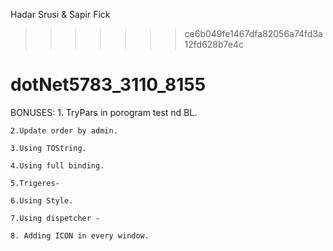 Hadar Srusi & Sapir Fick
>>>>>>> ce6b049fe1467dfa82056a74fd3a12fd628b7e4c
# dotNet5783_3110_8155

BONUSES:
	1. TryPars in porogram test nd BL.

	2.Update order by admin.

	3.Using TOString.

	4.Using full binding.

	5.Trigeres- 

	6.Using Style.

	7.Using dispetcher - 

	8. Adding ICON in every window.
